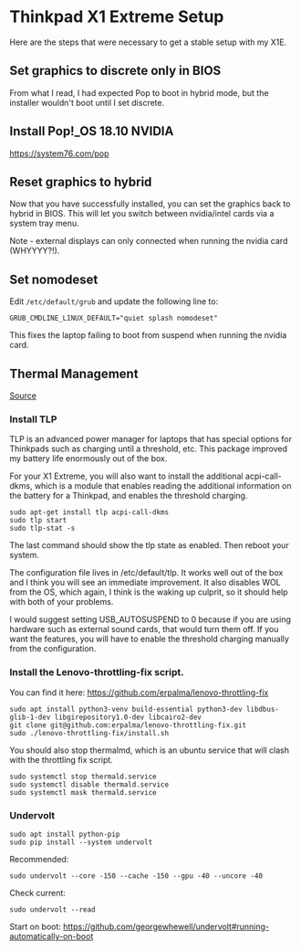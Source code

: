 Thinkpad X1 Extreme Setup
=========================

Here are the steps that were necessary to get a stable setup with my X1E.

## Set graphics to discrete only in BIOS

From what I read, I had expected Pop to boot in hybrid mode, but the installer wouldn't boot until I set discrete.

## Install Pop!_OS 18.10 NVIDIA

https://system76.com/pop

## Reset graphics to hybrid

Now that you have successfully installed, you can set the graphics back to hybrid in BIOS. This will let you switch between nvidia/intel cards via a system tray menu.

Note - external displays can only connected when running the nvidia card (WHYYYY?!).

## Set nomodeset

Edit `/etc/default/grub` and update the following line to:

```
GRUB_CMDLINE_LINUX_DEFAULT="quiet splash nomodeset"
```

This fixes the laptop failing to boot from suspend when running the nvidia card.

## Thermal Management

[Source](https://old.reddit.com/r/thinkpad/comments/9xye6l/thinkpad_x1_extreme_running_kubuntu_ubuntu_1804/)

### Install TLP

TLP is an advanced power manager for laptops that has special options for Thinkpads such as charging until a threshold, etc. This package improved my battery life enormously out of the box.

For your X1 Extreme, you will also want to install the additional acpi-call-dkms, which is a module that enables reading the additional information on the battery for a Thinkpad, and enables the threshold charging.

```
sudo apt-get install tlp acpi-call-dkms
sudo tlp start
sudo tlp-stat -s
```

The last command should show the tlp state as enabled. Then reboot your system.

The configuration file lives in /etc/default/tlp. It works well out of the box and I think you will see an immediate improvement. It also disables WOL from the OS, which again, I think is the waking up culprit, so it should help with both of your problems.

I would suggest setting USB_AUTOSUSPEND to 0 because if you are using hardware such as external sound cards, that would turn them off. If you want the features, you will have to enable the threshold charging manually from the configuration.


### Install the Lenovo-throttling-fix script.

You can find it here: https://github.com/erpalma/lenovo-throttling-fix

```
sudo apt install python3-venv build-essential python3-dev libdbus-glib-1-dev libgirepository1.0-dev libcairo2-dev
git clone git@github.com:erpalma/lenovo-throttling-fix.git
sudo ./lenovo-throttling-fix/install.sh
```

You should also stop thermalmd, which is an ubuntu service that will clash with the throttling fix script.

```
sudo systemctl stop thermald.service
sudo systemctl disable thermald.service
sudo systemctl mask thermald.service
```

### Undervolt

```
sudo apt install python-pip
sudo pip install --system undervolt
```

Recommended:

```
sudo undervolt --core -150 --cache -150 --gpu -40 --uncore -40
```

Check current:
```
sudo undervolt --read
```

Start on boot:
https://github.com/georgewhewell/undervolt#running-automatically-on-boot
